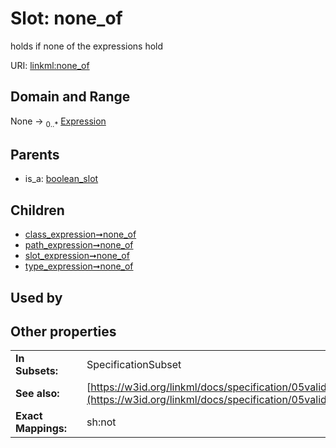 
# Slot: none_of

holds if none of the expressions hold

URI: [linkml:none_of](https://w3id.org/linkml/none_of)


## Domain and Range

None &#8594;  <sub>0..\*</sub> [Expression](Expression.md)

## Parents

 *  is_a: [boolean_slot](boolean_slot.md)

## Children

 *  [class_expression➞none_of](class_expression_none_of.md)
 *  [path_expression➞none_of](path_expression_none_of.md)
 *  [slot_expression➞none_of](slot_expression_none_of.md)
 *  [type_expression➞none_of](type_expression_none_of.md)

## Used by


## Other properties

|  |  |  |
| --- | --- | --- |
| **In Subsets:** | | SpecificationSubset |
| **See also:** | | [https://w3id.org/linkml/docs/specification/05validation/#rules](https://w3id.org/linkml/docs/specification/05validation/#rules) |
| **Exact Mappings:** | | sh:not |